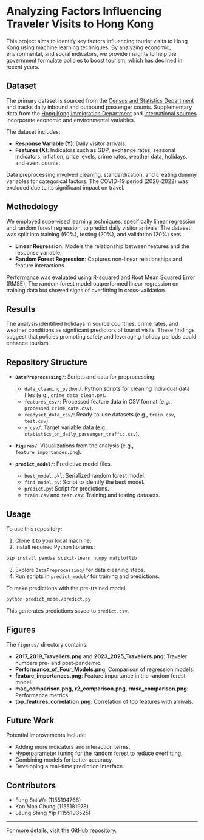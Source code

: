 # Analyzing Factors Influencing Traveler Visits to Hong Kong

This project aims to identify key factors influencing tourist visits to Hong Kong using machine learning techniques. By analyzing economic, environmental, and social indicators, we provide insights to help the government formulate policies to boost tourism, which has declined in recent years.

## Dataset

The primary dataset is sourced from the [Census and Statistics Department](https://data.gov.hk/en-data/dataset/hk-immd-set5-statistics-daily-passenger-traffic) and tracks daily inbound and outbound passenger counts. Supplementary data from the [Hong Kong Immigration Department](https://www.immd.gov.hk/opendata/hkt/transport/immigration_clearance/statistics_passenger_traffic_festival_periods.csv) and [international sources](https://www.imf.org/external/datamapper/NGDPD@WEO/OEMDC/ADVEC/WEOWORLD) incorporate economic and environmental variables.

The dataset includes:

- **Response Variable (Y)**: Daily visitor arrivals.
- **Features (X)**: Indicators such as GDP, exchange rates, seasonal indicators, inflation, price levels, crime rates, weather data, holidays, and event counts.

Data preprocessing involved cleaning, standardization, and creating dummy variables for categorical factors. The COVID-19 period (2020-2022) was excluded due to its significant impact on travel.

## Methodology

We employed supervised learning techniques, specifically linear regression and random forest regression, to predict daily visitor arrivals. The dataset was split into training (60%), testing (20%), and validation (20%) sets.

- **Linear Regression**: Models the relationship between features and the response variable.
- **Random Forest Regression**: Captures non-linear relationships and feature interactions.

Performance was evaluated using R-squared and Root Mean Squared Error (RMSE). The random forest model outperformed linear regression on training data but showed signs of overfitting in cross-validation.

## Results

The analysis identified holidays in source countries, crime rates, and weather conditions as significant predictors of tourist visits. These findings suggest that policies promoting safety and leveraging holiday periods could enhance tourism.

## Repository Structure

- **`DataPreprocessing/`**: Scripts and data for preprocessing.
  - `data_cleaning_python/`: Python scripts for cleaning individual data files (e.g., `crime_data_clean.py`).
  - `features_csv/`: Processed feature data in CSV format (e.g., `processed_crime_data.csv`).
  - `readyset_data_csv/`: Ready-to-use datasets (e.g., `train.csv`, `test.csv`).
  - `y_csv/`: Target variable data (e.g., `statistics_on_daily_passenger_traffic.csv`).

- **`figures/`**: Visualizations from the analysis (e.g., `feature_importances.png`).

- **`predict_model/`**: Predictive model files.
  - `best_model.pkl`: Serialized random forest model.
  - `find model.py`: Script to identify the best model.
  - `predict.py`: Script for predictions.
  - `train.csv` and `test.csv`: Training and testing datasets.

## Usage

To use this repository:

1. Clone it to your local machine.
2. Install required Python libraries:

```bash
pip install pandas scikit-learn numpy matplotlib
```

3. Explore `DataPreprocessing/` for data cleaning steps.
4. Run scripts in `predict_model/` for training and predictions.

To make predictions with the pre-trained model:

```bash
python predict_model/predict.py
```

This generates predictions saved to `predict.csv`.

## Figures

The `figures/` directory contains:

- **2017_2019_Travellers.png** and **2023_2025_Travellers.png**: Traveler numbers pre- and post-pandemic.
- **Performance_of_Four_Models.png**: Comparison of regression models.
- **feature_importances.png**: Feature importance in the random forest model.
- **mae_comparison.png**, **r2_comparison.png**, **rmse_comparison.png**: Performance metrics.
- **top_features_correlation.png**: Correlation of top features with arrivals.

## Future Work

Potential improvements include:

- Adding more indicators and interaction terms.
- Hyperparameter tuning for the random forest to reduce overfitting.
- Combining models for better accuracy.
- Developing a real-time prediction interface.

## Contributors

- Fung Sai Wa (1155194766)
- Kan Man Chung (1155181978)
- Leung Shing Yip (1155193525)

---

For more details, visit the [GitHub repository](https://github.com/tonykan1122/SEEM3650_Project.git).